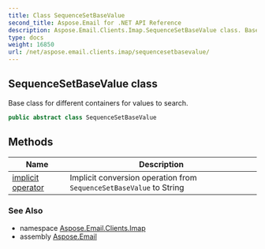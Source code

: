 ```yaml
---
title: Class SequenceSetBaseValue
second_title: Aspose.Email for .NET API Reference
description: Aspose.Email.Clients.Imap.SequenceSetBaseValue class. Base class for different containers for values to search
type: docs
weight: 16850
url: /net/aspose.email.clients.imap/sequencesetbasevalue/
---
```

## SequenceSetBaseValue class

Base class for different containers for values to search.

```csharp
public abstract class SequenceSetBaseValue
```

## Methods

| Name | Description |
| --- | --- |
| [implicit operator](../../aspose.email.clients.imap/sequencesetbasevalue/op_implicit/) | Implicit conversion operation from `SequenceSetBaseValue` to String |

### See Also

* namespace [Aspose.Email.Clients.Imap](../../aspose.email.clients.imap/)
* assembly [Aspose.Email](../../)



